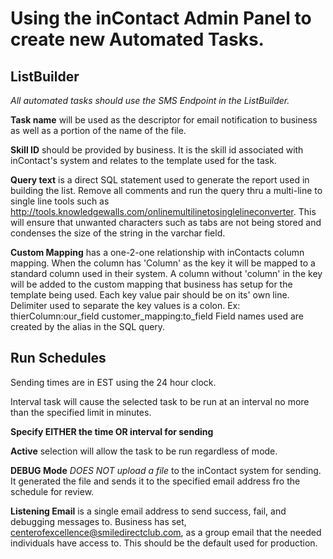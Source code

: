 #  Using the inContact Admin Panel to create new Automated Tasks.


## ListBuilder
_All automated tasks should use the SMS Endpoint in the ListBuilder._

**Task name** will be used as the descriptor for email notification to business as well as a portion of the name of the file.

**Skill ID** should be provided by business. It is the skill id associated with inContact's system and relates to the template used for the task.

**Query text** is a direct SQL statement used to generate the report used in building the list. Remove all comments and run the query thru a multi-line to single line tools such as http://tools.knowledgewalls.com/onlinemultilinetosinglelineconverter. This will ensure that unwanted characters such as tabs are not being stored and condenses the size of the string in the varchar field.

**Custom Mapping** has a one-2-one relationship with inContacts column mapping. When the column has 'Column' as the key it will be mapped to a standard column used in their system. A column without 'column' in the key will be added to the custom mapping that business has setup for the template being used. Each key value pair should be on its' own line. Delimiter used to separate the key values is a colon. Ex:
thierColumn:our_field
customer_mapping:to_field
Field names used are created by the alias in the SQL query.

## Run Schedules
Sending times are in EST using the 24 hour clock.

Interval task will cause the selected task to be run at an interval no more than the specified limit in minutes.

**Specify EITHER the time OR interval for sending** 

**Active** selection will allow the task to be run regardless of mode.

**DEBUG Mode** _DOES NOT upload a file_ to the inContact system for sending. It generated the file and sends it to the specified email address fro the schedule for review.

**Listening Email** is a single email address to send success, fail, and debugging messages to. Business has set, centerofexcellence@smiledirectclub.com,  as a group email that the needed individuals have access to. This should be the default used for production.